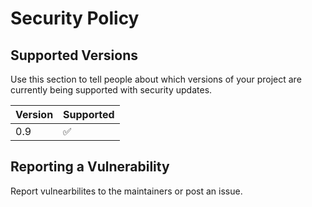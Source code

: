 # Security Policy

## Supported Versions

Use this section to tell people about which versions of your project are
currently being supported with security updates.

| Version | Supported          |
| ------- | ------------------ |
| 0.9     | :white_check_mark: |


## Reporting a Vulnerability

Report vulnearbilites to the maintainers or post an issue.
